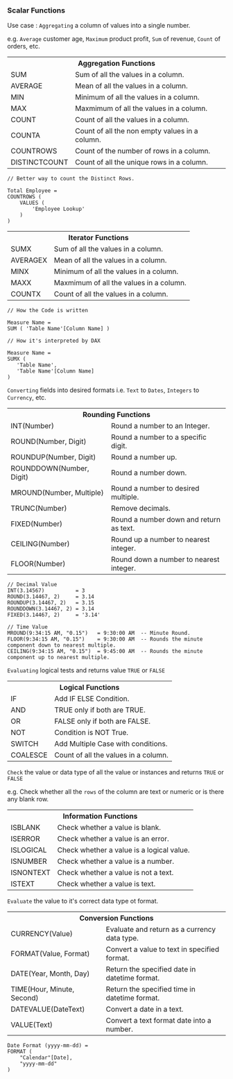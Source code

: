 ### Scalar Functions 

Use case : `Aggregating` a column of values into a single number.

e.g. `Average` customer age, `Maximum` product profit, `Sum` of revenue, `Count` of orders, etc.

<table>
  <tr><th colspan=2>Aggregation Functions</th></tr>
  <tr><td>SUM</td><td>Sum of all the values in a column.</td></tr>
  <tr><td>AVERAGE</td><td>Mean of all the values in a column.</td></tr>
  <tr><td>MIN</td><td>Minimum of all the values in a column.</td></tr>
  <tr><td>MAX</td><td>Maxmimum of all the values in a column.</td></tr>
  <tr><td>COUNT</td><td>Count of all the values in a column.</td></tr>
  <tr><td>COUNTA</td><td>Count of all the non empty values in a column.</td></tr>
  <tr><td>COUNTROWS</td><td>Count of the number of rows in a column.</td></tr>
  <tr><td>DISTINCTCOUNT</td><td>Count of all the unique rows in a column.</td></tr>
</table>

```DAX
// Better way to count the Distinct Rows.

Total Employee = 
COUNTROWS (
    VALUES (
        'Employee Lookup'
    )
)
```

<table>
  <tr><th colspan=2>Iterator Functions</th></tr>
  <tr><td>SUMX</td><td>Sum of all the values in a column.</td></tr>
  <tr><td>AVERAGEX</td><td>Mean of all the values in a column.</td></tr>
  <tr><td>MINX</td><td>Minimum of all the values in a column.</td></tr>
  <tr><td>MAXX</td><td>Maxmimum of all the values in a column.</td></tr>
  <tr><td>COUNTX</td><td>Count of all the values in a column.</td></tr> 
</table>

```DAX
// How the Code is written

Measure Name =
SUM ( 'Table Name'[Column Name] )

// How it's interpreted by DAX

Measure Name =
SUMX (
   'Table Name',
   'Table Name'[Column Name]
)
```

`Converting` fields into desired formats i.e. `Text` to `Dates`, `Integers` to `Currency`, etc.

<table>
  <tr><th colspan=2>Rounding Functions</th></tr>
  <tr><td>INT(Number)</td><td>Round a number to an Integer.</td></tr>
  <tr><td>ROUND(Number, Digit)</td><td>Round a number to a specific digit.</td></tr>
  <tr><td>ROUNDUP(Number, Digit)</td><td>Round a number up.</td></tr>
  <tr><td>ROUNDDOWN(Number, Digit)</td><td>Round a number down.</td></tr>
  <tr><td>MROUND(Number, Multiple)</td><td>Round a number to desired multiple.</td></tr>
  <tr><td>TRUNC(Number)</td><td>Remove decimals.</td></tr>
  <tr><td>FIXED(Number)</td><td>Round a number down and return as text.</td></tr> 
  <tr><td>CEILING(Number)</td><td>Round up a number to nearest integer.</td></tr> 
  <tr><td>FLOOR(Number)</td><td>Round down a number to nearest integer.</td></tr> 
</table>

```DAX
// Decimal Value  
INT(3.14567)          = 3
ROUND(3.14467, 2)     = 3.14
ROUNDUP(3.14467, 2)   = 3.15
ROUNDDOWN(3.14467, 2) = 3.14
FIXED(3.14467, 2)     = '3.14'

// Time Value
MROUND(9:34:15 AM, "0.15")   = 9:30:00 AM  -- Minute Round.
FLOOR(9:34:15 AM, "0.15")    = 9:30:00 AM  -- Rounds the minute component down to nearest multiple.
CEILING(9:34:15 AM, "0.15")  = 9:45:00 AM  -- Rounds the minute component up to nearest multiple.
```

`Evaluating` logical tests and returns value `TRUE` or `FALSE`

<table>
  <tr><th colspan=2>Logical Functions</th></tr>
  <tr><td>IF</td><td>Add IF ELSE Condition.</td></tr>
  <tr><td>AND</td><td>TRUE only if both are TRUE.</td></tr>
  <tr><td>OR</td><td>FALSE only if both are FALSE.</td></tr>
  <tr><td>NOT</td><td>Condition is NOT True.</td></tr>
  <tr><td>SWITCH</td><td>Add Multiple Case with conditions.</td></tr> 
  <tr><td>COALESCE</td><td>Count of all the values in a column.</td></tr> 
</table>

`Check` the value or data type of all the value or instances and returns `TRUE` or `FALSE`

e.g. Check whether all the `rows` of the column are text or numeric or is there any blank row.

<table>
  <tr><th colspan=2>Information Functions</th></tr>
  <tr><td>ISBLANK</td><td>Check whether a value is blank.</td></tr>
  <tr><td>ISERROR</td><td>Check whether a value is an error.</td></tr>
  <tr><td>ISLOGICAL</td><td>Check whether a value is a logical value.</td></tr>
  <tr><td>ISNUMBER</td><td>Check whether a value is a number.</td></tr>
  <tr><td>ISNONTEXT</td><td>Check whether a value is not a text.</td></tr>
  <tr><td>ISTEXT</td><td>Check whether a value is text.</td></tr>
</table>

`Evaluate` the value to it's correct data type ot format.

<table>
  <tr><th colspan=2>Conversion Functions</th></tr>
  <tr><td>CURRENCY(Value)</td><td>Evaluate and return as a currency data type.</td></tr>
  <tr><td>FORMAT(Value, Format)</td><td>Convert a value to text in specified format.</td></tr>
  <tr><td>DATE(Year, Month, Day)</td><td>Return the specified date in datetime format.</td></tr>
  <tr><td>TIME(Hour, Minute, Second)</td><td>Return the specified time in datetime format.</td></tr>
  <tr><td>DATEVALUE(DateText)</td><td>Convert a date in a text.</td></tr>
  <tr><td>VALUE(Text)</td><td>Convert a text format date into a number.</td></tr>
</table>

```DAX
Date Format (yyyy-mm-dd) =
FORMAT (
    "Calendar"[Date],
    "yyyy-mm-dd"
)
```
